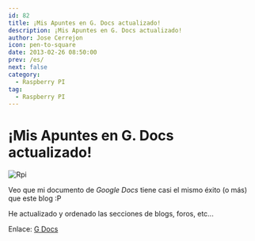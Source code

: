 ```yaml
---
id: 82
title: ¡Mis Apuntes en G. Docs actualizado!
description: ¡Mis Apuntes en G. Docs actualizado!
author: Jose Cerrejon
icon: pen-to-square
date: 2013-02-26 08:50:00
prev: /es/
next: false
category:
  - Raspberry PI
tag:
  - Raspberry PI
---
```


# ¡Mis Apuntes en G. Docs actualizado!

![Rpi](/css/images/raspi_icon.png)

Veo que mi documento de *Google Docs* tiene casi el mismo éxito (o más) que este blog :P

He actualizado y ordenado las secciones de blogs, foros, etc... 

Enlace: [G Docs](http://goo.gl/Iwhbq)